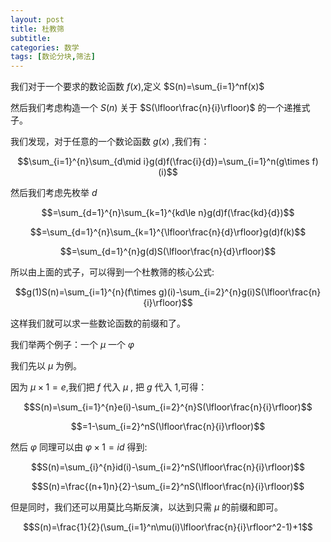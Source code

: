 ```yaml
---
layout: post
title: 杜教筛
subtitle: 
categories: 数学
tags: [数论分块,筛法]
---
```


我们对于一个要求的数论函数 $f(x)$,定义 $S(n)=\sum_{i=1}^nf(x)$ 

然后我们考虑构造一个 $S(n)$ 关于 $S(\lfloor\frac{n}{i}\rfloor)$ 的一个递推式子。

我们发现，对于任意的一个数论函数 $g(x)$ ,我们有：

$$\sum_{i=1}^{n}\sum_{d\mid i}g(d)f(\frac{i}{d})=\sum_{i=1}^n(g\times f)(i)$$

然后我们考虑先枚举 $d$

$$=\sum_{d=1}^{n}\sum_{k=1}^{kd\le n}g(d)f(\frac{kd}{d})$$

$$=\sum_{d=1}^{n}\sum_{k=1}^{\lfloor\frac{n}{d}\rfloor}g(d)f(k)$$

$$=\sum_{d=1}^{n}g(d)S(\lfloor\frac{n}{d}\rfloor)$$

所以由上面的式子，可以得到一个杜教筛的核心公式:

$$g(1)S(n)=\sum_{i=1}^{n}(f\times g)(i)-\sum_{i=2}^{n}g(i)S(\lfloor\frac{n}{i}\rfloor)$$

这样我们就可以求一些数论函数的前缀和了。

我们举两个例子：一个 $\mu$ 一个 $\varphi$

我们先以 $\mu$ 为例。

因为 $\mu \times 1=e$,我们把 $f$ 代入 $\mu$ , 把 $g$ 代入 $1$,可得：

$$S(n)=\sum_{i=1}^{n}e(i)-\sum_{i=2}^{n}S(\lfloor\frac{n}{i}\rfloor)$$

$$=1-\sum_{i=2}^nS(\lfloor\frac{n}{i}\rfloor)$$

然后 $\varphi$ 同理可以由 $\varphi\times1=id$ 得到:

$$S(n)=\sum_{i}^{n}id(i)-\sum_{i=2}^nS(\lfloor\frac{n}{i}\rfloor)$$

$$S(n)=\frac{(n+1)n}{2}-\sum_{i=2}^nS(\lfloor\frac{n}{i}\rfloor)$$

但是同时，我们还可以用莫比乌斯反演，以达到只需 $\mu$ 的前缀和即可。

$$S(n)=\frac{1}{2}(\sum_{i=1}^n\mu(i)\lfloor\frac{n}{i}\rfloor^2-1)+1$$